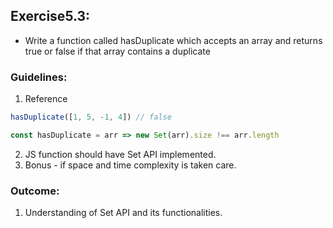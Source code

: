 ## Exercise5.3:
- Write a function called hasDuplicate which accepts an array and returns true or false if that array contains a duplicate

### Guidelines:
1. Reference

```javascript
hasDuplicate([1, 5, -1, 4]) // false

const hasDuplicate = arr => new Set(arr).size !== arr.length

```
2. JS function should have Set API implemented.
3. Bonus - if space and time complexity is taken care.

### Outcome:
1. Understanding of Set API and its functionalities.